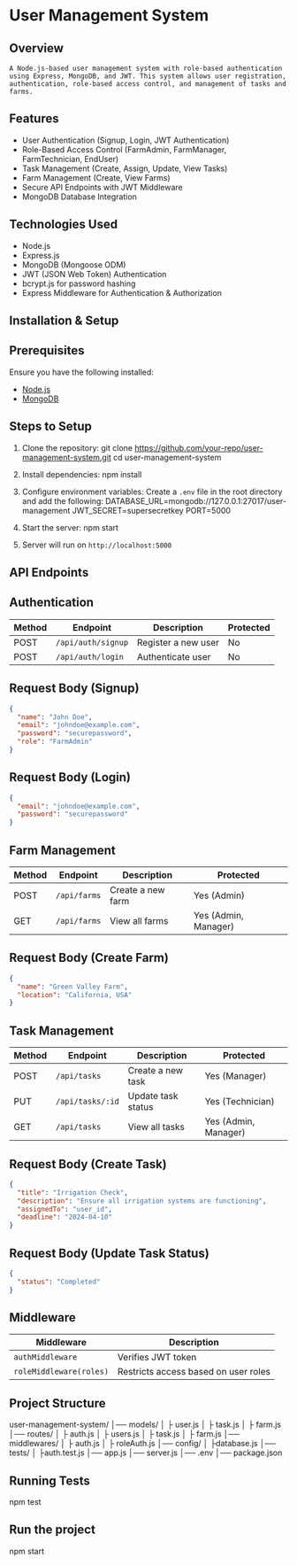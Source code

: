 # User Management System
## Overview
    A Node.js-based user management system with role-based authentication using Express, MongoDB, and JWT. This system allows user registration, authentication, role-based access control, and management of tasks and farms.
## Features
- User Authentication (Signup, Login, JWT Authentication)
- Role-Based Access Control (FarmAdmin, FarmManager, FarmTechnician, EndUser)
- Task Management (Create, Assign, Update, View Tasks)
- Farm Management (Create, View Farms)
- Secure API Endpoints with JWT Middleware
- MongoDB Database Integration
## Technologies Used
- Node.js
- Express.js
- MongoDB (Mongoose ODM)
- JWT (JSON Web Token) Authentication
- bcrypt.js for password hashing
- Express Middleware for Authentication & Authorization
## Installation & Setup
## Prerequisites
Ensure you have the following installed:
- [Node.js](https://nodejs.org/)
- [MongoDB](https://www.mongodb.com/try/download/community)
## Steps to Setup
1. Clone the repository:
   git clone https://github.com/your-repo/user-management-system.git
   cd user-management-system

2. Install dependencies:
   npm install
3. Configure environment variables:
   Create a `.env` file in the root directory and add the following:
   DATABASE_URL=mongodb://127.0.0.1:27017/user-management
   JWT_SECRET=supersecretkey
   PORT=5000
4. Start the server:
   npm start
5. Server will run on `http://localhost:5000`

## API Endpoints
## Authentication

| Method | Endpoint          | Description         | Protected |
|--------|------------------|---------------------|-----------|
| POST   | `/api/auth/signup` | Register a new user | No        |
| POST   | `/api/auth/login`  | Authenticate user   | No        |

## Request Body (Signup)
```Json
{
  "name": "John Doe",
  "email": "johndoe@example.com",
  "password": "securepassword",
  "role": "FarmAdmin"
}
```

## Request Body (Login)
```json
{
  "email": "johndoe@example.com",
  "password": "securepassword"
}
```

## Farm Management
| Method | Endpoint     | Description              | Protected |
|--------|-------------|--------------------------|-----------|
| POST   | `/api/farms` | Create a new farm        | Yes (Admin) |
| GET    | `/api/farms` | View all farms          | Yes (Admin, Manager) |
 
## Request Body (Create Farm)
```json
{
  "name": "Green Valley Farm",
  "location": "California, USA"
}
```

## Task Management
| Method | Endpoint          | Description         | Protected |
|--------|------------------|---------------------|-----------|
| POST   | `/api/tasks` | Create a new task  | Yes (Manager) |
| PUT    | `/api/tasks/:id` | Update task status | Yes (Technician) |
| GET    | `/api/tasks` | View all tasks | Yes (Admin, Manager) |

## Request Body (Create Task)
```Json 
{
  "title": "Irrigation Check",
  "description": "Ensure all irrigation systems are functioning",
  "assignedTo": "user_id",
  "deadline": "2024-04-10"
}
```
## Request Body (Update Task Status)
```json
{
  "status": "Completed"
}
 ```
## Middleware
| Middleware | Description |
|------------|-------------|
| `authMiddleware` | Verifies JWT token |
| `roleMiddleware(roles)` | Restricts access based on user roles |

## Project Structure
user-management-system/
│── models/
│   ├ user.js
│   ├ task.js
│   ├ farm.js
│── routes/
│   ├ auth.js
│   ├ users.js
│   ├ task.js
│   ├ farm.js
│── middlewares/
│   ├ auth.js
│   ├ roleAuth.js
│── config/
│   ├database.js
│── tests/
│   ├auth.test.js
│── app.js
│── server.js
│── .env
│── package.json
## Running Tests
npm test

## Run the project
npm start


